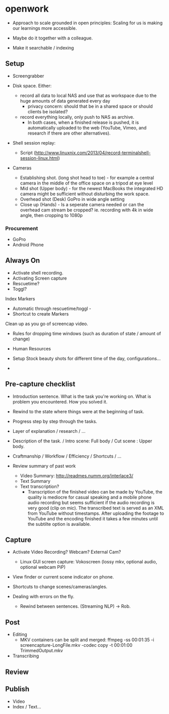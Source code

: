 # openwork

 - Approach to scale grounded in open principles: Scaling for us is making our learnings more accessible.


 - Maybe do it together with a colleague.
 - Make it searchable / indexing


## Setup

 - Screengrabber
 - Disk space. Either:
 	 + record all data to local NAS and use that as workspace due to the huge amounts of data generated every day
 	 	+ privacy concern: should that be in a shared space or should clients be isolated?
 	 + record everything locally, only push to NAS as archive.
		+ In both cases, when a finished release is pushed, it is automatically uploaded to the web (YouTube, Vimeo, and research if there are other alternatives).
 	 
 - Shell session replay: 
     + Script (http://www.linuxnix.com/2013/04/record-terminalshell-session-linux.html)

 - Cameras
     + Establishing shot. (long shot head to toe) - for example a central camera in the middle of the office space on a tripod at eye level
     + Mid shot (Upper body) - for the newest MacBooks the integrated HD camera might be sufficient without disturbing the work space.
     + Overhead shot (Desk) GoPro in wide angle setting
     + Close up (Hands) - Is a seperate camera needed or can the overhead cam stream be cropped? ie. recording with 4k in wide angle, then cropping to 1080p

### Procurement

 - GoPro
 - Android Phone


## Always On

 - Activate shell recording.
 - Activating Screen capture 
 - Rescuetime?
 - Toggl?

Index Markers
 - Automatic through rescuetime/toggl - 
 - Shortcut to create Markers 

Clean up as you go of screencap video.
 - Rules for dropping time windows (such as duration of state / amount of change)


 - Human Resources


 - Setup Stock beauty shots for different time of the day, configurations...

 - 

## Pre-capture checklist


 - Introduction sentence. What is the task you're working on. What is problem you encountered. How you solved it. 
 - Rewind to the state where things were at the beginning of task.
 - Progress step by step through the tasks.


 - Layer of explanation / research / ...
 - Description of the task. / Intro scene: Full body / Cut scene : Upper body.
 - Craftmanship / Workflow / Efficiency / Shortcuts / ...


 - Review summary of past work
     + Video Summary: http://readmes.numm.org/interlace3/
     + Text Summary
     + Text transcription?
     	+ Transcription of the finished video can be made by YouTube, the quality is mediocre for casual speaking and a mobile phone audio recording but seems sufficient if the audio recording is very good (clip on mic). The transcribed text is served as an XML from YouTube without timestamps. After uploading the footage to YouTube and the encoding finished it takes a few minutes until the subtilte option is available. 


## Capture

 - Activate Video Recording? Webcam? External Cam?
     + Linux GUI screen capture: Vokoscreen (lossy mkv, optional audio, optional webcam PiP)
 - View finder or current scene indicator on phone.
 - Shortcuts to change scenes/cameras/angles.

 - Dealing with errors on the fly.
     + Rewind between sentences. (Streaming NLP) -> Rob.

## Post

 - Editing
     + MKV containers can be split and merged: ffmpeg -ss 00:01:35 -i screencapture-LongFile.mkv -codec copy -t 00:01:00 TrimmedOutput.mkv
 - Transcribing

## Review


## Publish

 - Video
 - Index / Text...
